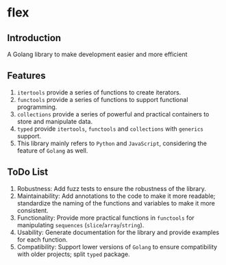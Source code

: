 # flex

## Introduction

A Golang library to make development easier and more efficient

## Features

1. `itertools` provide a series of functions to create iterators.
2. `functools` provide a series of functions to support functional programming.
3. `collections` provide a series of powerful and practical containers to store and manipulate data.
4. `typed` provide `itertools`, `functools` and `collections` with `generics` support.
5. This library mainly refers to `Python` and `JavaScript`, considering the feature of `Golang` as well.

## ToDo List

1. Robustness: Add fuzz tests to ensure the robustness of the library.
2. Maintainability: Add annotations to the code to make it more readable; standardize the naming of the functions and variables to make it more consistent.
3. Functionality: Provide more practical functions in `functools` for manipulating `sequences` (`slice`/`array`/`string`).
4. Usability: Generate documentation for the library and provide examples for each function.
5. Compatibility: Support lower versions of `Golang` to ensure compatibility with older projects; split `typed` package.
